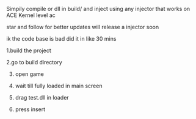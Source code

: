 Simpily compile or dll in  build/  and inject using any injector that works on ACE Kernel level ac


star and follow for better updates will release a injector soon

ik the code base is bad did it in like 30 mins

1.build the project

2.go to build directory

3. open game

4. wait till fully loaded in main screen

5. drag test.dll in loader

6. press insert
